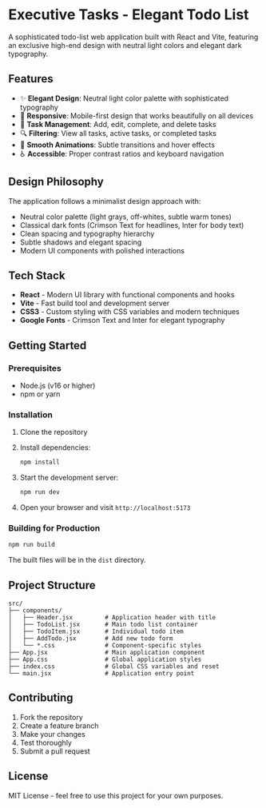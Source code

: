 # Executive Tasks - Elegant Todo List

A sophisticated todo-list web application built with React and Vite, featuring an exclusive high-end design with neutral light colors and elegant dark typography.

## Features

- ✨ **Elegant Design**: Neutral light color palette with sophisticated typography
- 📱 **Responsive**: Mobile-first design that works beautifully on all devices
- 🎯 **Task Management**: Add, edit, complete, and delete tasks
- 🔍 **Filtering**: View all tasks, active tasks, or completed tasks
- 💫 **Smooth Animations**: Subtle transitions and hover effects
- ♿ **Accessible**: Proper contrast ratios and keyboard navigation

## Design Philosophy

The application follows a minimalist design approach with:
- Neutral color palette (light grays, off-whites, subtle warm tones)
- Classical dark fonts (Crimson Text for headlines, Inter for body text)
- Clean spacing and typography hierarchy
- Subtle shadows and elegant spacing
- Modern UI components with polished interactions

## Tech Stack

- **React** - Modern UI library with functional components and hooks
- **Vite** - Fast build tool and development server
- **CSS3** - Custom styling with CSS variables and modern techniques
- **Google Fonts** - Crimson Text and Inter for elegant typography

## Getting Started

### Prerequisites

- Node.js (v16 or higher)
- npm or yarn

### Installation

1. Clone the repository
2. Install dependencies:
   ```bash
   npm install
   ```

3. Start the development server:
   ```bash
   npm run dev
   ```

4. Open your browser and visit `http://localhost:5173`

### Building for Production

```bash
npm run build
```

The built files will be in the `dist` directory.

## Project Structure

```
src/
├── components/
│   ├── Header.jsx         # Application header with title
│   ├── TodoList.jsx       # Main todo list container
│   ├── TodoItem.jsx       # Individual todo item
│   ├── AddTodo.jsx        # Add new todo form
│   └── *.css              # Component-specific styles
├── App.jsx                # Main application component
├── App.css                # Global application styles
├── index.css              # Global CSS variables and reset
└── main.jsx               # Application entry point
```

## Contributing

1. Fork the repository
2. Create a feature branch
3. Make your changes
4. Test thoroughly
5. Submit a pull request

## License

MIT License - feel free to use this project for your own purposes.
